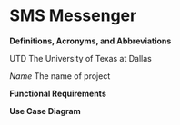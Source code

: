 # SMS Messenger

**Definitions, Acronyms, and Abbreviations**

UTD         The University of Texas at Dallas

*Name*      The name of project


**Functional Requirements**


**Use Case Diagram**


